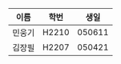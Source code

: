 | 이름   | 학번  | 생일   |
| ------ | ----- | ------ |
| 민웅기 | H2210 | 050611 |
| 김장필 | H2207 | 050421 |
